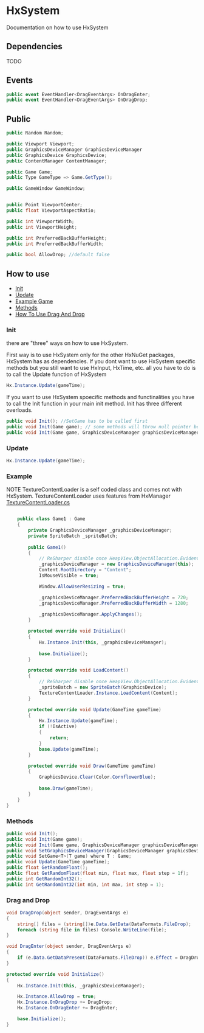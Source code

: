 # HxSystem
Documentation on how to use HxSystem

## Dependencies
TODO

## Events
```csharp
public event EventHandler<DragEventArgs> OnDragEnter;
public event EventHandler<DragEventArgs> OnDragDrop;
```

## Public
```csharp
public Random Random;

public Viewport Viewport;
public GraphicsDeviceManager GraphicsDeviceManager
public GraphicsDevice GraphicsDevice;
public ContentManager ContentManager;

public Game Game;
public Type GameType => Game.GetType();

public GameWindow GameWindow;


public Point ViewportCenter;
public float ViewportAspectRatio;

public int ViewportWidth;
public int ViewportHeight;

public int PreferredBackBufferHeight;
public int PreferredBackBufferWidth;

public bool AllowDrop; //default false
```

## How to use
- [Init](#init)
- [Update](#update)
- [Example Game](#example)
- [Methods](#methods)
- [How To Use Drag And Drop](#drag-and-drap)

### Init
there are "three" ways on how to use HxSystem.

First way is to use HxSystem only for the other HxNuGet packages, HxSystem has as dependencies.
If you dont want to use HxSystem specific methods but you still want to use HxInput, HxTime, etc. all you have to do is to call the Update function of HxSystem
```csharp
Hx.Instance.Update(gameTime);
```

If you want to use HxSystem spoecific methods and functinalities you have to call the Init function in your main init method.
Init has three different overloads.

```csharp
public void Init(); //SetGame has to be called first
public void Init(Game game); // some methods will throw null pointer because GraphicsDeviceManager is not set, not needed tho. Just check which methods you can use
public void Init(Game game, GraphicsDeviceManager graphicsDeviceManager); //Recommended
```

### Update
```csharp
Hx.Instance.Update(gameTime);
```

### Example

NOTE
TextureContentLoader is a self coded class and comes not with HxSystem.
TextureContentLoader uses features from HxManager
[TextureContentLoader.cs](https://github.com/SameplayerDE/HxNuGet/blob/master/TextureContentLoader.cs)
```csharp

    public class Game1 : Game
    {
        private GraphicsDeviceManager _graphicsDeviceManager;
        private SpriteBatch _spriteBatch;
        
        public Game1()
        {
            // ReSharper disable once HeapView.ObjectAllocation.Evident
            _graphicsDeviceManager = new GraphicsDeviceManager(this);
            Content.RootDirectory = "Content";
            IsMouseVisible = true;

            Window.AllowUserResizing = true;

            _graphicsDeviceManager.PreferredBackBufferHeight = 720;
            _graphicsDeviceManager.PreferredBackBufferWidth = 1280;
            
            _graphicsDeviceManager.ApplyChanges();
        }

        protected override void Initialize()
        {
            Hx.Instance.Init(this, _graphicsDeviceManager);
            
            base.Initialize();
        }

        protected override void LoadContent()
        {
            // ReSharper disable once HeapView.ObjectAllocation.Evident
            _spriteBatch = new SpriteBatch(GraphicsDevice);
            TextureContentLoader.Instance.LoadContent(Content);
        }

        protected override void Update(GameTime gameTime)
        {
            Hx.Instance.Update(gameTime);
            if (!IsActive)
            {
                return;
            }
            base.Update(gameTime);
        }

        protected override void Draw(GameTime gameTime)
        {
            GraphicsDevice.Clear(Color.CornflowerBlue);
            
            base.Draw(gameTime);
        }
    }
}
```

### Methods
```csharp
public void Init();
public void Init(Game game);
public void Init(Game game, GraphicsDeviceManager graphicsDeviceManager);
public void SetGraphicsDeviceManager(GraphicsDeviceManager graphicsDeviceManager);
public void SetGame<T>(T game) where T : Game;
public void Update(GameTime gameTime);
public float GetRandomFloat();
public float GetRandomFloat(float min, float max, float step = 1f);
public int GetRandomInt32();
public int GetRandomInt32(int min, int max, int step = 1);
```

### Drag and Drop
```csharp
void DragDrop(object sender, DragEventArgs e)
{
    string[] files = (string[])e.Data.GetData(DataFormats.FileDrop);
    foreach (string file in files) Console.WriteLine(file);
}

void DragEnter(object sender, DragEventArgs e)
{
    if (e.Data.GetDataPresent(DataFormats.FileDrop)) e.Effect = DragDropEffects.Copy;
}

protected override void Initialize()
{
    Hx.Instance.Init(this, _graphicsDeviceManager);

    Hx.Instance.AllowDrop = true;
    Hx.Instance.OnDragDrop += DragDrop;
    Hx.Instance.OnDragEnter += DragEnter;

    base.Initialize();
}
```

